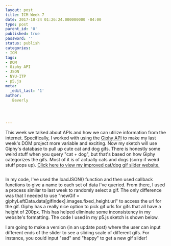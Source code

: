 ```yaml
---
layout: post
title: ICM Week 7
date: 2017-10-24 01:26:24.000000000 -04:00
type: post
parent_id: '0'
published: true
password: ''
status: publish
categories:
- ICM
tags:
- DOM
- Giphy API
- JSON
- NYU-ITP
- p5.js
meta:
  _edit_last: '1'
author:
   Beverly




---
```

<p>This week we talked about APIs and how we can utilize information from the internet. Specifically, I worked with using the <a href="https://developers.giphy.com">Giphy API</a> to make my last week's DOM project more variable and exciting. Now my sketch will use Giphy's database to pull up cute cat and dog gifs. There is honestly some weird stuff when you query "cat + dog", but that's based on how Giphy categorizes the gifs. Most of it is of actually cats and dogs (sorry if weird stuff pops up). <a href="https://beverlychou.com/ICM/W7-p5-cat-dog-gif-slider-giphy-api/">Click here to view my improved cat/dog gif slider website.</a></p>
<p><img src="{{ site.baseurl }}/assets/old-wp-content/Screen-Shot-2017-10-24-at-2.20.38-AM.png" alt=""/></p>
<p><!--more--></p>
<p>In my code, I've used the loadJSON() function and then used callback functions to give a name to each set of data I've queried. From there, I used a process similar to last week to randomly select a gif. The only difference was that I needed to use "newGif = giphyLeftData.data[gifIndex].images.fixed_height.url" to access the url for the gif. Giphy has a really nice option to pick gif urls for gifs that all have a height of 200px. This has helped eliminate some inconsistency in my website's formatting. The code I used in my p5.js sketch is shown below.</p>
<p><script src="https://gist.github.com/bevchou/cec280a8837c63e7c9a1a8d900d1d414.js"></script></p>
<p>I am going to make a version (in an update post) where the user can input different ends of the slider to see a sliding scale of different gifs. For instance, you could input "sad" and "happy" to get a new gif slider!</p>

